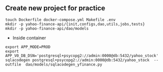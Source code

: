 
## Create new project for practice
```bash=
touch Dockerfile docker-compose.yml Makefile .env
mkdir -p yahoo-finance-api/{init,configs,dao,utils,jobs,tests}
mkdir -p yahoo-finance-api/dao/models
```

* Inside container
```bash=
export APP_MODE=PROD
export APP_V0_DB_DSN='postgresql+psycopg2://admin:0000@db:5432/yahoo_stock'
sqlacodegen postgresql+psycopg2://admin:0000@db:5432/yahoo_stock  --outfile  dao/models/sqlacodegen_yfinance.py
```
